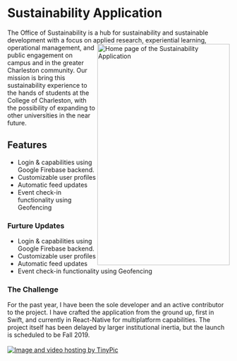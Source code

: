 # Sustainability Application

The Office of Sustainability is a hub for sustainability and sustainable development with a focus on applied research, 
<a target="_blank"><img align="right" width="300" height="500" src="http://i66.tinypic.com/2uy3ubk.png" border="0" alt="Home page of the Sustainability Application"></a>
experiential learning, operational management, and public engagement on campus and in the greater Charleston community. Our mission is bring this sustainability experience to the hands of students at the College of Charleston, with the possibility of expanding to other universities in the near future.

## Features

* Login & capabilities using Google Firebase backend.
* Customizable user profiles
* Automatic feed updates
* Event check-in functionality using Geofencing 

### Furture Updates
* Login & capabilities using Google Firebase backend.
* Customizable user profiles
* Automatic feed updates
* Event check-in functionality using Geofencing 

### The Challenge

For the past year, I have been the sole developer and an active contributor to the project. I have crafted the application from the ground up, first in Swift, and currently in React-Native for multiplatform capabilities. The project itself has been delayed by larger institutional inertia, but the launch is scheduled to be Fall 2019.
<br/>
<br/>
<a href="http://tinypic.com?ref=4v1piq" target="_blank"><img src="http://i63.tinypic.com/4v1piq.png" border="0" alt="Image and video hosting by TinyPic"></a>
